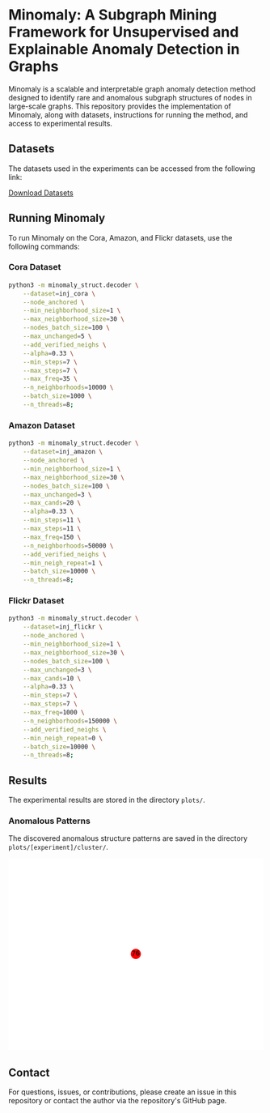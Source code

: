 # Minomaly: A Subgraph Mining Framework for Unsupervised and Explainable Anomaly Detection in Graphs

Minomaly is a scalable and interpretable graph anomaly detection method designed to identify rare and anomalous subgraph structures of nodes in large-scale graphs. This repository provides the implementation of Minomaly, along with datasets, instructions for running the method, and access to experimental results.

## Datasets

The datasets used in the experiments can be accessed from the following link:

[Download Datasets](https://drive.google.com/drive/folders/162jgos2K8ITkWauyCeG-5vkRUV-9xlQX?usp=sharing)

## Running Minomaly

To run Minomaly on the Cora, Amazon, and Flickr datasets, use the following commands:

### Cora Dataset

```bash
python3 -m minomaly_struct.decoder \
    --dataset=inj_cora \
    --node_anchored \
    --min_neighborhood_size=1 \
    --max_neighborhood_size=30 \
    --nodes_batch_size=100 \
    --max_unchanged=5 \
    --add_verified_neighs \
    --alpha=0.33 \
    --min_steps=7 \
    --max_steps=7 \
    --max_freq=35 \
    --n_neighborhoods=10000 \
    --batch_size=1000 \
    --n_threads=8;
```

### Amazon Dataset

```bash
python3 -m minomaly_struct.decoder \
    --dataset=inj_amazon \
    --node_anchored \
    --min_neighborhood_size=1 \
    --max_neighborhood_size=30 \
    --nodes_batch_size=100 \
    --max_unchanged=3 \
    --max_cands=20 \
    --alpha=0.33 \
    --min_steps=11 \
    --max_steps=11 \
    --max_freq=150 \
    --n_neighborhoods=50000 \
    --add_verified_neighs \
    --min_neigh_repeat=1 \
    --batch_size=10000 \
    --n_threads=8;
```

### Flickr Dataset

```bash
python3 -m minomaly_struct.decoder \
    --dataset=inj_flickr \
    --node_anchored \
    --min_neighborhood_size=1 \
    --max_neighborhood_size=30 \
    --nodes_batch_size=100 \
    --max_unchanged=3 \
    --max_cands=10 \
    --alpha=0.33 \
    --min_steps=7 \
    --max_steps=7 \
    --max_freq=1000 \
    --n_neighborhoods=150000 \
    --add_verified_neighs \
    --min_neigh_repeat=0 \
    --batch_size=10000 \
    --n_threads=8;
```

## Results

The experimental results are stored in the directory `plots/`.

### Anomalous Patterns

The discovered anomalous structure patterns are saved in the directory `plots/[experiment]/cluster/`.

![anomalous pattern](imgs/anomaly_pattern.gif)

## Contact

For questions, issues, or contributions, please create an issue in this repository or contact the author via the repository's GitHub page.

